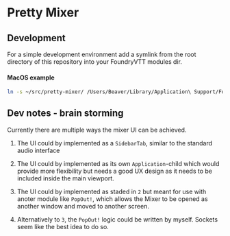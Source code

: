 # Pretty Mixer

## Development

For a simple development environment add a symlink from the root directory of this repository into your FoundryVTT modules dir.

#### MacOS example

```bash
ln -s ~/src/pretty-mixer/ /Users/Beaver/Library/Application\ Support/FoundryVTT/Data/modules
```

## Dev notes - brain storming

Currently there are multiple ways the mixer UI can be achieved.

1. The UI could by implemented as a `SidebarTab`, similar to the standard audio interface

2. The UI could by implemented as its own `Application`-child which would provide more flexibility but needs a good UX design as it needs to be included inside the main viewport.

3. The UI could by implemented as staded in `2` but meant for use with anoter module like `PopOut!`, which allows the Mixer to be opened as another window and moved to another screen.

4. Alternatively to `3`, the `PopOut!` logic could be written by myself. Sockets seem like the best idea to do so.
